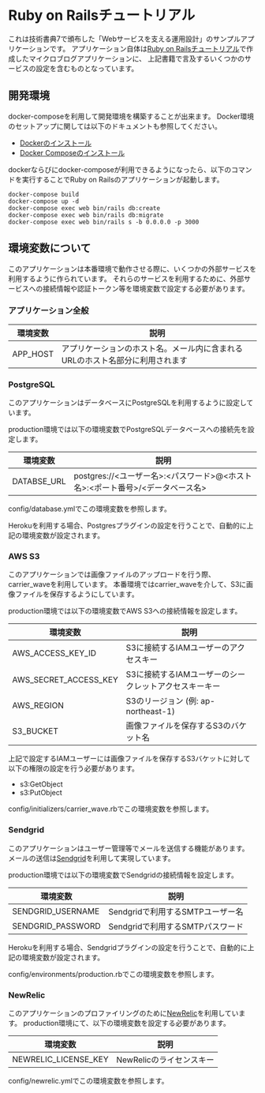 # Ruby on Railsチュートリアル

これは技術書典7で頒布した「Webサービスを支える運用設計」のサンプルアプリケーションです。
アプリケーション自体は[Ruby on Railsチュートリアル](https://railstutorial.jp/)で作成したマイクロブログアプリケーションに、
上記書籍で言及するいくつかのサービスの設定を含むものとなっています。

## 開発環境

docker-composeを利用して開発環境を構築することが出来ます。
Docker環境のセットアップに関しては以下のドキュメントも参照してください。

- [Dockerのインストール](http://docs.docker.jp/engine/installation/index.html)
- [Docker Composeのインストール](http://docs.docker.jp/compose/install.html)

dockerならびにdocker-composeが利用できるようになったら、以下のコマンドを実行することでRuby on Railsのアプリケーションが起動します。

```shell script
docker-compose build
docker-compose up -d
docker-compose exec web bin/rails db:create
docker-compose exec web bin/rails db:migrate
docker-compose exec web bin/rails s -b 0.0.0.0 -p 3000
```

## 環境変数について

このアプリケーションは本番環境で動作させる際に、いくつかの外部サービスを利用するように作られています。
それらのサービスを利用するために、外部サービスへの接続情報や認証トークン等を環境変数で設定する必要があります。

### アプリケーション全般

| 環境変数 | 説明 |
| -------- | ---- |
| APP_HOST | アプリケーションのホスト名。メール内に含まれるURLのホスト名部分に利用されます |

### PostgreSQL

このアプリケーションはデータベースにPostgreSQLを利用するように設定しています。

production環境では以下の環境変数でPostgreSQLデータベースへの接続先を設定します。

| 環境変数 | 説明 |
| -------- | ---- |
| DATABSE_URL | postgres://<ユーザー名>:<パスワード>@<ホスト名>:<ポート番号>/<データベース名> |

config/database.ymlでこの環境変数を参照します。

Herokuを利用する場合、Postgresプラグインの設定を行うことで、自動的に上記の環境変数が設定されます。

### AWS S3

このアプリケーションでは画像ファイルのアップロードを行う際、carrier_waveを利用しています。
本番環境ではcarrier_waveを介して、S3に画像ファイルを保存するようにしています。

production環境では以下の環境変数でAWS S3への接続情報を設定します。

| 環境変数              | 説明 |
| --------------------- | ---- |
| AWS_ACCESS_KEY_ID     | S3に接続するIAMユーザーのアクセスキー |
| AWS_SECRET_ACCESS_KEY | S3に接続するIAMユーザーのシークレットアクセスキーキー |
| AWS_REGION            | S3のリージョン (例: ap-northeast-1) |
| S3_BUCKET             | 画像ファイルを保存するS3のバケット名 |

上記で設定するIAMユーザーには画像ファイルを保存するS3バケットに対して以下の権限の設定を行う必要があります。

- s3:GetObject
- s3:PutObject

config/initializers/carrier_wave.rbでこの環境変数を参照します。

### Sendgrid

このアプリケーションはユーザー管理等でメールを送信する機能があります。
メールの送信は[Sendgrid](https://sendgrid.com/)を利用して実現しています。

production環境では以下の環境変数でSendgridの接続情報を設定します。

| 環境変数          | 説明 |
| ----------------- | ---- |
| SENDGRID_USERNAME | Sendgridで利用するSMTPユーザー名 |
| SENDGRID_PASSWORD | Sendgridで利用するSMTPパスワード |

Herokuを利用する場合、Sendgridプラグインの設定を行うことで、自動的に上記の環境変数が設定されます。

config/environments/production.rbでこの環境変数を参照します。

### NewRelic

このアプリケーションのプロファイリングのために[NewRelic](https://newrelic.com/)を利用しています。
production環境にて、以下の環境変数を設定する必要があります。

| 環境変数             | 説明 |
| -------------------- | ---- |
| NEWRELIC_LICENSE_KEY | NewRelicのライセンスキー |

config/newrelic.ymlでこの環境変数を参照します。
